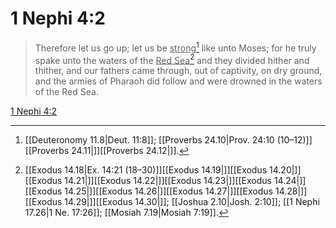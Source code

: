 # 1 Nephi 4:2

> Therefore let us go up; let us be <u>strong</u>[^a] like unto Moses; for he truly spake unto the waters of the <u>Red Sea</u>[^b] and they divided hither and thither, and our fathers came through, out of captivity, on dry ground, and the armies of Pharaoh did follow and were drowned in the waters of the Red Sea.

[1 Nephi 4:2](https://www.churchofjesuschrist.org/study/scriptures/bofm/1-ne/4?lang=eng&id=p2#p2)


[^a]: [[Deuteronomy 11.8|Deut. 11:8]]; [[Proverbs 24.10|Prov. 24:10 (10–12)]][[Proverbs 24.11|]][[Proverbs 24.12|]].  
[^b]: [[Exodus 14.18|Ex. 14:21 (18–30)]][[Exodus 14.19|]][[Exodus 14.20|]][[Exodus 14.21|]][[Exodus 14.22|]][[Exodus 14.23|]][[Exodus 14.24|]][[Exodus 14.25|]][[Exodus 14.26|]][[Exodus 14.27|]][[Exodus 14.28|]][[Exodus 14.29|]][[Exodus 14.30|]]; [[Joshua 2.10|Josh. 2:10]]; [[1 Nephi 17.26|1 Ne. 17:26]]; [[Mosiah 7.19|Mosiah 7:19]].  
